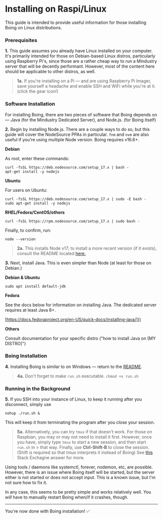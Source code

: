 # Installing on Raspi/Linux

This guide is intended to provide useful information for those installing Boing on Linux distributions.

### Prerequisites

**1.** This guide assumes you already have Linux installed on your computer. It's primarily intended for those on Debian-based Linux
distros, particularly using Raspberry Pi's, since those are a rather cheap way to run a Mindustry server that will be decently performant. 
However, most of the content here should be applicable to other distros, as well. 

> **1a.**
If you're installing on a Pi — and are using Raspberry Pi Imager, save yourself a headache and enable SSH and WiFi while you're at it. (click the gear icon!)

### Software Installation

For installing Boing, there are two pieces of software that Boing depends on — Java (for the Mindustry Dedicated Server), and Node.js. (for Boing itself) 

**2.** Begin by installing Node.js. There are a couple ways to do so, but this guide will cover the NodeSource PPAs in particular. `fnm` and `nvm` are also useful if you're using multiple Node version. Boing requires v16.6+. 

**Debian**

As root, enter these commands:

    curl -fsSL https://deb.nodesource.com/setup_17.x | bash -
    apt-get install -y nodejs

**Ubuntu**

For users on Ubuntu:

    curl -fsSL https://deb.nodesource.com/setup_17.x | sudo -E bash -
    sudo apt-get install -y nodejs

**RHEL/Fedora/CentOS/others**

    curl -fsSL https://rpm.nodesource.com/setup_17.x | sudo bash -

Finally, to confirm, run:

    node --version


> **2a.** This installs Node v17; to install a more recent version (if it exists), consult the README located [here.](https://github.com/nodesource/distributions/blob/master/README.md)

**3.** Next, install Java. This is even simpler than Node (at least for those on Debian.)

**Debian & Ubuntu**

    sudo apt install default-jdk

**Fedora**

See the docs below for information on installing Java. The dedicated server requires at least Java 8+.

[https://docs.fedoraproject.org/en-US/quick-docs/installing-java/]()

**Others**

Consult documentation for your specific distro ("how to install Java on [MY DISTRO]")

### Boing Installation
**4.** Installing Boing is similar to on Windows — return to the [README](../README.md).

> **4a.** Don't forget to make `run.sh` executable. `chmod +x run.sh`

### Running in the Background

**5.** If you SSH into your instance of Linux, to keep it running after you disconnect, simply use

    nohup ./run.sh &

This will keep it from terminating the program after you close your session.

> **5a.** Alternatively, you can try `tmux` if that doesn't work. For those on Raspbian, 
> you may or may not need to install it first.
> However, once you have, simply type `tmux` to start a new session, and then start `run.sh` in > that way. Finally, use **Ctrl-Shift-B** to close the session. (Shift is required so that tmux interprets it instead of Boing)
> See [this](https://askubuntu.com/questions/8653/how-to-keep-processes-running-after-ending-ssh-session) Stack Exchagne answer for more.

Using tools / daemons like systemctl, forever, nodemon, etc, are possible. However, there is an issue where Boing itself will be started, but the 
server either is not started or does not accept input. This is a known issue, but I'm not sure how to fix it. 

In any case, this seems to be pretty simple and works relatively well. You *will* have to manually restart Boing when/if it crashes, though. 

<hr>

You're now done with Boing installation! ✅ 






